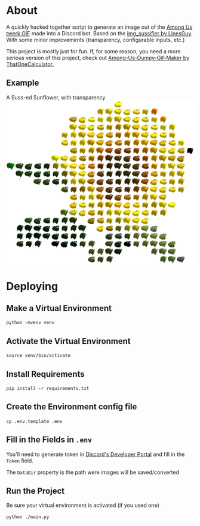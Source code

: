 # About
A quickly hacked together script to generate an image out of the [Among Us twerk GIF](https://knowyourmeme.com/memes/among-us-twerk)
made into a Discord bot. Based on the [img_sussifier by LinesGuy](https://github.com/LinesGuy/img_sussifier).
With some minor improvements (transparency, configurable inputs, etc.)

This project is mostly just for fun.
If, for some reason, you need a more serious version of this project, check out
[Among-Us-Dumpy-Gif-Maker by ThatOneCalculator.](https://github.com/ThatOneCalculator/Among-Us-Dumpy-Gif-Maker)


## Example
A Suss-ed Sunflower, with transparency
![Example Result](extra/example.gif "Example Result")

# Deploying

## Make a Virtual Environment
```shell
python -mvenv venv
```

## Activate the Virtual Environment
```shell
source venv/bin/activate
```

## Install Requirements
```shell
pip install -r requirements.txt
```

## Create the Environment config file
```shell
cp .env.template .env
```

## Fill in the Fields in `.env`
You'll need to generate token
in [Discord's Developer Portal](https://discord.com/developers/applications)
and fill in the `Token` field.

The `DataDir` property is the path were images
will be saved/converted

## Run the Project
Be sure your virtual environment is activated (if you used one)
```shell
python ./main.py
```
